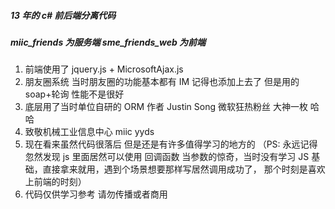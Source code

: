 ##### 13 年的 c# 前后端分离代码

##### miic_friends 为服务端 sme_friends_web 为前端

1. 前端使用了 jquery.js + MicrosoftAjax.js
2. 朋友圈系统 当时朋友圈的功能基本都有 IM 记得也添加上去了 但是用的 soap+轮询 性能不是很好
3. 底层用了当时单位自研的 ORM 作者 Justin Song 微软狂热粉丝 大神一枚 哈哈
4. 致敬机械工业信息中心 miic yyds
5. 现在看来虽然代码很落后 但是还是有许多值得学习的地方的 （PS: 永远记得忽然发现 js 里面居然可以使用 回调函数 当参数的惊奇，当时没有学习 JS 基础，直接拿来就用，遇到个场景想要那样写居然调用成功了， 那个时刻是喜欢上前端的时刻）
6. 代码仅供学习参考 请勿传播或者商用
